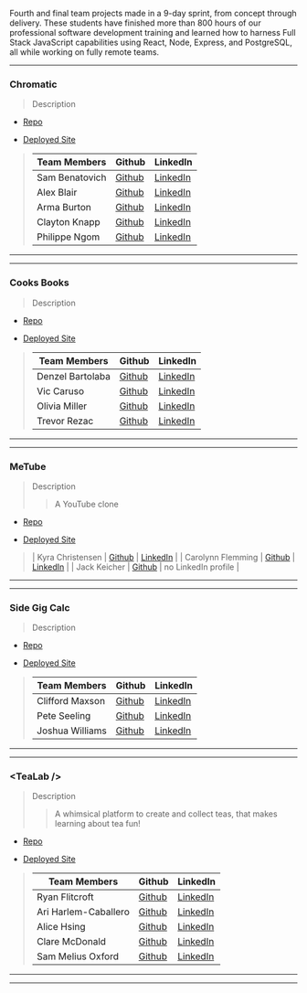 <!-- # Alchemy Class Projects - November 2021 Cohort -->
<!--STUDENT NAMES & INFO are at bottom of file in a comment for easy cut and paste -->
<!-- ## Final Projects -->

Fourth and final team projects made in a 9-day sprint, from concept through delivery. These students have finished more than 800 hours of our professional software development training and learned how to harness Full Stack JavaScript capabilities using React, Node, Express, and PostgreSQL, all while working on fully remote teams.
___


### Chromatic

> Description 
>>

* [Repo](https://github.com/synesthesia-app)

* [Deployed Site](https://github.com/AlchemyTeaLab)

>| Team Members  | Github  | LinkedIn  |
>|---|---|---|
>| Sam Benatovich | [Github](https://github.com/Benatovich)  |  [LinkedIn](https://www.linkedin.com/in/sam-benatovich)  |
>| Alex Blair | [Github](https://github.com/alex-i-blair)   | [LinkedIn](https://www.linkedin.com/in/alex-blair-a72a10ab/)   |
>| Arma Burton | [Github](https://github.com/armaBurton)   | [LinkedIn](https://www.linkedin.com/in/arma-burton/)   |
>| Clayton Knapp |  [Github](https://github.com/clayton-knapp)  |  [LinkedIn](https://www.linkedin.com/in/clayton-knapp/)  |
>| Philippe Ngom |  [Github](https://github.com/philngom)  |  [LinkedIn](https://www.linkedin.com/in/philippe-ngom-134113102/)  |

___
___

### Cooks Books

> Description 
>>

* [Repo]()

* [Deployed Site]()

>| Team Members  | Github  | LinkedIn  |
>|---|---|---|
>| Denzel Bartolaba | [Github](https://github.com/xDenzelB)  |  [LinkedIn](https://www.linkedin.com/in/denzel-bartolaba-45a322b5/)  |
>| Vic Caruso |  [Github](https://github.com/viccaruso)  |  [LinkedIn](https://www.linkedin.com/in/viccaruso/)  |
>| Olivia Miller |  [Github](https://github.com/oliviaamiller)  |  [LinkedIn](https://www.linkedin.com/in/olivia-miller-8087141b5)  |
>| Trevor Rezac |  [Github](https://github.com/Trevor-Rezac)  |  [LinkedIn](https://www.linkedin.com/in/trevor-rezac-a14840124)  |

___
___

### MeTube

> Description 
>> A YouTube clone

* [Repo](https://github.com/TeamPossible/Metube-frontend)

* [Deployed Site](https://heartfelt-chaja-495e99.netlify.app/)

>| Kyra Christensen |  [Github](https://github.com/Kyra-christensen)  |  [LinkedIn](https://www.linkedin.com/in/kyra-christensen)  |
>| Carolynn Flemming | [Github](https://github.com/CarolynnFleming)  |  [LinkedIn](https://www.linkedin.com/in/carolynnfeming/)  |
>| Jack Keicher | [Github](https://github.com/cadillacjack42)   | no LinkedIn profile   |
___
___ 

### Side Gig Calc

> Description 
>> 

* [Repo]()

* [Deployed Site]()

>| Team Members  | Github  | LinkedIn  |
>|---|---|---|
>| Clifford Maxson |  [Github](https://github.com/Cliffmax85)  |  [LinkedIn](https://www.linkedin.com/in/clifford-maxson-a77a10ab/)  |
>| Pete Seeling | [Github](https://github.com/PeteSeeling)  |  [LinkedIn](https://www.linkedin.com/in/pete-seeling-014040231/)  |
>| Joshua Williams | [Github](https://github.com/joshua360x)  |  [LinkedIn](https://www.linkedin.com/in/joshua-williams22/)  |

___
___

### \<TeaLab \/\>

> Description 
>> A whimsical platform to create and collect teas, that makes learning about tea fun!

* [Repo](https://github.com/AlchemyTeaLab)

* [Deployed Site](https://tea-lab.netlify.app/)

>| Team Members  | Github  | LinkedIn  |
>|---|---|---|
>| Ryan Flitcroft | [Github](https://github.com/ryanflitcroft)  |  [LinkedIn](https://www.linkedin.com/in/ryanflitcroft/)  |
>| Ari Harlem-Caballero |  [Github](https://github.com/ari-harlem-caballero)  |  [LinkedIn](https://www.linkedin.com/in/ari-harlem-caballero/)  |
>| Alice Hsing | [Github](https://github.com/alicehsing)   | [LinkedIn](https://www.linkedin.com/in/alice-hsing-94603315/)   |
>| Clare McDonald | [Github](https://github.com/ClareMcDonald)   | [LinkedIn](https://www.linkedin.com/in/clare-s-mcdonald/)   |
>| Sam Melius Oxford |  [Github](https://github.com/Sam-Melius)  |  [LinkedIn](https://www.linkedin.com/in/sam-melius-oxford/)  |
___
___

